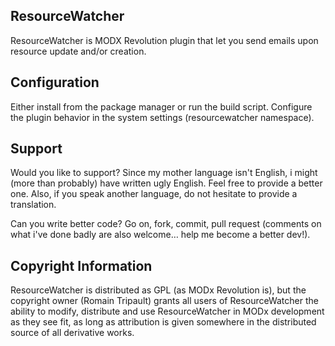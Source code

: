 ## ResourceWatcher

ResourceWatcher is MODX Revolution plugin that let you send emails upon resource update
and/or creation.

## Configuration

Either install from the package manager or run the build script.
Configure the plugin behavior in the system settings (resourcewatcher namespace).

## Support

Would you like to support?
Since my mother language isn't English, i might (more than probably) have written
ugly English. Feel free to provide a better one.
Also, if you speak another language, do not hesitate to provide a translation.

Can you write better code?
Go on, fork, commit, pull request (comments on what i've done badly are also
welcome… help me become a better dev!).

## Copyright Information

ResourceWatcher is distributed as GPL (as MODx Revolution is), but the copyright owner
(Romain Tripault) grants all users of ResourceWatcher the ability to modify, distribute
and use ResourceWatcher in MODx development as they see fit, as long as attribution
is given somewhere in the distributed source of all derivative works.